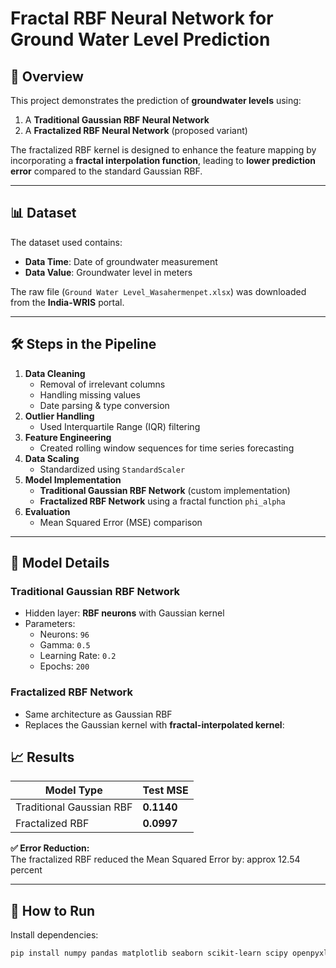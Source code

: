 # Fractal RBF Neural Network for Ground Water Level Prediction

## 📌 Overview
This project demonstrates the prediction of **groundwater levels** using:
1. A **Traditional Gaussian RBF Neural Network**
2. A **Fractalized RBF Neural Network** (proposed variant)

The fractalized RBF kernel is designed to enhance the feature mapping by incorporating a **fractal interpolation function**, leading to **lower prediction error** compared to the standard Gaussian RBF.

---

## 📊 Dataset
The dataset used contains:
- **Data Time**: Date of groundwater measurement
- **Data Value**: Groundwater level in meters

The raw file (`Ground Water Level_Wasahermenpet.xlsx`) was downloaded from the **India-WRIS** portal.

---

## 🛠 Steps in the Pipeline
1. **Data Cleaning**
   - Removal of irrelevant columns
   - Handling missing values
   - Date parsing & type conversion
2. **Outlier Handling**
   - Used Interquartile Range (IQR) filtering
3. **Feature Engineering**
   - Created rolling window sequences for time series forecasting
4. **Data Scaling**
   - Standardized using `StandardScaler`
5. **Model Implementation**
   - **Traditional Gaussian RBF Network** (custom implementation)
   - **Fractalized RBF Network** using a fractal function `phi_alpha`
6. **Evaluation**
   - Mean Squared Error (MSE) comparison

---

## 📐 Model Details

### Traditional Gaussian RBF Network
- Hidden layer: **RBF neurons** with Gaussian kernel  
- Parameters:
  - Neurons: `96`
  - Gamma: `0.5`
  - Learning Rate: `0.2`
  - Epochs: `200`

### Fractalized RBF Network
- Same architecture as Gaussian RBF  
- Replaces the Gaussian kernel with **fractal-interpolated kernel**:
 
## 📈 Results

| Model Type               | Test MSE |
|--------------------------|----------|
| Traditional Gaussian RBF | **0.1140** |
| Fractalized RBF          | **0.0997** |

**✅ Error Reduction:**  
The fractalized RBF reduced the Mean Squared Error by: approx 12.54 percent




---

## 🚀 How to Run
Install dependencies:
   ```bash
   pip install numpy pandas matplotlib seaborn scikit-learn scipy openpyxl
